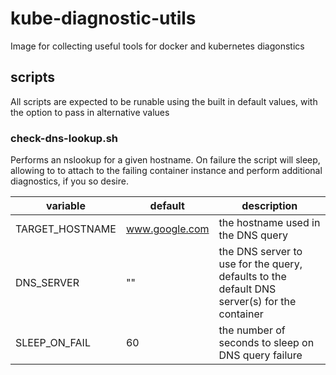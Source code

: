 # kube-diagnostic-utils
Image for collecting useful tools for docker and kubernetes diagonstics


## scripts
All scripts are expected to be runable using the built in default values, with the option to pass
in alternative values

### check-dns-lookup.sh
Performs an nslookup for a given hostname.  On failure the script will sleep, allowing to to 
attach to the failing container instance and perform additional diagnostics, if you so desire.

| variable | default | description |
-----------|---------|--------------
| TARGET_HOSTNAME | www.google.com | the hostname used in the DNS query |
| DNS_SERVER | "" | the DNS server to use for the query, defaults to the default DNS server(s) for the container |
| SLEEP_ON_FAIL | 60 | the number of seconds to sleep on DNS query failure |
